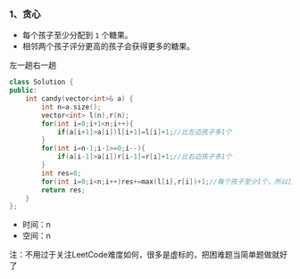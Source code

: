 ### 1、贪心

- 每个孩子至少分配到 `1` 个糖果。
- 相邻两个孩子评分更高的孩子会获得更多的糖果。

左一趟右一趟

```cpp
class Solution {
public:
    int candy(vector<int>& a) {
        int n=a.size();
        vector<int> l(n),r(n);
        for(int i=0;i+1<n;i++){
            if(a[i+1]>a[i])l[i+1]=l[i]+1;//比左边孩子多1个
        }
        for(int i=n-1;i-1>=0;i--){
            if(a[i-1]>a[i])r[i-1]=r[i]+1;//比右边孩子多1个
        }
        int res=0;
        for(int i=0;i<n;i++)res+=max(l[i],r[i])+1;//每个孩子至少1个，所以加1
        return res;
    }
};
```

- 时间：n
- 空间：n

注：不用过于关注LeetCode难度如何，很多是虚标的，把困难题当简单题做就好了
